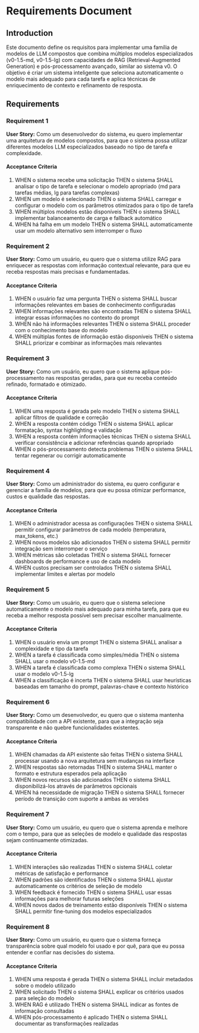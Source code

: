 # Requirements Document

## Introduction

Este documento define os requisitos para implementar uma família de modelos de LLM compostos que combina múltiplos modelos especializados (v0-1.5-md, v0-1.5-lg) com capacidades de RAG (Retrieval-Augmented Generation) e pós-processamento avançado, similar ao sistema v0. O objetivo é criar um sistema inteligente que seleciona automaticamente o modelo mais adequado para cada tarefa e aplica técnicas de enriquecimento de contexto e refinamento de resposta.

## Requirements

### Requirement 1

**User Story:** Como um desenvolvedor do sistema, eu quero implementar uma arquitetura de modelos compostos, para que o sistema possa utilizar diferentes modelos LLM especializados baseado no tipo de tarefa e complexidade.

#### Acceptance Criteria

1. WHEN o sistema recebe uma solicitação THEN o sistema SHALL analisar o tipo de tarefa e selecionar o modelo apropriado (md para tarefas médias, lg para tarefas complexas)
2. WHEN um modelo é selecionado THEN o sistema SHALL carregar e configurar o modelo com os parâmetros otimizados para o tipo de tarefa
3. WHEN múltiplos modelos estão disponíveis THEN o sistema SHALL implementar balanceamento de carga e fallback automático
4. WHEN há falha em um modelo THEN o sistema SHALL automaticamente usar um modelo alternativo sem interromper o fluxo

### Requirement 2

**User Story:** Como um usuário, eu quero que o sistema utilize RAG para enriquecer as respostas com informação contextual relevante, para que eu receba respostas mais precisas e fundamentadas.

#### Acceptance Criteria

1. WHEN o usuário faz uma pergunta THEN o sistema SHALL buscar informações relevantes em bases de conhecimento configuradas
2. WHEN informações relevantes são encontradas THEN o sistema SHALL integrar essas informações no contexto do prompt
3. WHEN não há informações relevantes THEN o sistema SHALL proceder com o conhecimento base do modelo
4. WHEN múltiplas fontes de informação estão disponíveis THEN o sistema SHALL priorizar e combinar as informações mais relevantes

### Requirement 3

**User Story:** Como um usuário, eu quero que o sistema aplique pós-processamento nas respostas geradas, para que eu receba conteúdo refinado, formatado e otimizado.

#### Acceptance Criteria

1. WHEN uma resposta é gerada pelo modelo THEN o sistema SHALL aplicar filtros de qualidade e correção
2. WHEN a resposta contém código THEN o sistema SHALL aplicar formatação, syntax highlighting e validação
3. WHEN a resposta contém informações técnicas THEN o sistema SHALL verificar consistência e adicionar referências quando apropriado
4. WHEN o pós-processamento detecta problemas THEN o sistema SHALL tentar regenerar ou corrigir automaticamente

### Requirement 4

**User Story:** Como um administrador do sistema, eu quero configurar e gerenciar a família de modelos, para que eu possa otimizar performance, custos e qualidade das respostas.

#### Acceptance Criteria

1. WHEN o administrador acessa as configurações THEN o sistema SHALL permitir configurar parâmetros de cada modelo (temperatura, max_tokens, etc.)
2. WHEN novos modelos são adicionados THEN o sistema SHALL permitir integração sem interromper o serviço
3. WHEN métricas são coletadas THEN o sistema SHALL fornecer dashboards de performance e uso de cada modelo
4. WHEN custos precisam ser controlados THEN o sistema SHALL implementar limites e alertas por modelo

### Requirement 5

**User Story:** Como um usuário, eu quero que o sistema selecione automaticamente o modelo mais adequado para minha tarefa, para que eu receba a melhor resposta possível sem precisar escolher manualmente.

#### Acceptance Criteria

1. WHEN o usuário envia um prompt THEN o sistema SHALL analisar a complexidade e tipo da tarefa
2. WHEN a tarefa é classificada como simples/média THEN o sistema SHALL usar o modelo v0-1.5-md
3. WHEN a tarefa é classificada como complexa THEN o sistema SHALL usar o modelo v0-1.5-lg
4. WHEN a classificação é incerta THEN o sistema SHALL usar heurísticas baseadas em tamanho do prompt, palavras-chave e contexto histórico

### Requirement 6

**User Story:** Como um desenvolvedor, eu quero que o sistema mantenha compatibilidade com a API existente, para que a integração seja transparente e não quebre funcionalidades existentes.

#### Acceptance Criteria

1. WHEN chamadas da API existente são feitas THEN o sistema SHALL processar usando a nova arquitetura sem mudanças na interface
2. WHEN respostas são retornadas THEN o sistema SHALL manter o formato e estrutura esperados pela aplicação
3. WHEN novos recursos são adicionados THEN o sistema SHALL disponibilizá-los através de parâmetros opcionais
4. WHEN há necessidade de migração THEN o sistema SHALL fornecer período de transição com suporte a ambas as versões

### Requirement 7

**User Story:** Como um usuário, eu quero que o sistema aprenda e melhore com o tempo, para que as seleções de modelo e qualidade das respostas sejam continuamente otimizadas.

#### Acceptance Criteria

1. WHEN interações são realizadas THEN o sistema SHALL coletar métricas de satisfação e performance
2. WHEN padrões são identificados THEN o sistema SHALL ajustar automaticamente os critérios de seleção de modelo
3. WHEN feedback é fornecido THEN o sistema SHALL usar essas informações para melhorar futuras seleções
4. WHEN novos dados de treinamento estão disponíveis THEN o sistema SHALL permitir fine-tuning dos modelos especializados

### Requirement 8

**User Story:** Como um usuário, eu quero que o sistema forneça transparência sobre qual modelo foi usado e por quê, para que eu possa entender e confiar nas decisões do sistema.

#### Acceptance Criteria

1. WHEN uma resposta é gerada THEN o sistema SHALL incluir metadados sobre o modelo utilizado
2. WHEN solicitado THEN o sistema SHALL explicar os critérios usados para seleção do modelo
3. WHEN RAG é utilizado THEN o sistema SHALL indicar as fontes de informação consultadas
4. WHEN pós-processamento é aplicado THEN o sistema SHALL documentar as transformações realizadas
